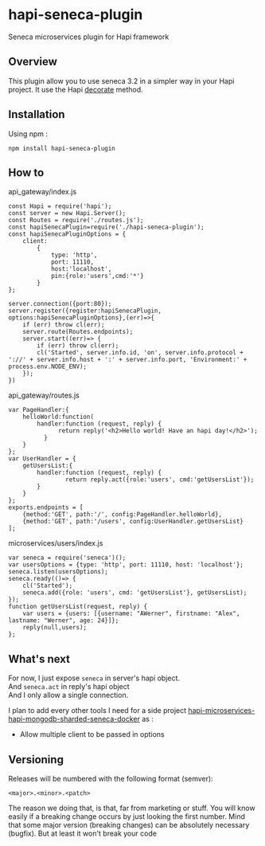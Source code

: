 # hapi-seneca-plugin
Seneca microservices plugin for Hapi framework

## Overview 

This plugin allow you to use seneca 3.2 in a simpler way in your Hapi project. It use the Hapi [decorate](http://hapijs.com/api#serverdecoratetype-property-method-options) method.

## Installation

Using npm : 

```
npm install hapi-seneca-plugin
```

## How to 

api_gateway/index.js
```
const Hapi = require('hapi');
const server = new Hapi.Server();
const Routes = require('./routes.js');
const hapiSenecaPlugin=require('./hapi-seneca-plugin');
const hapiSenecaPluginOptions = {
    client: 
        {
            type: 'http', 
            port: 11110, 
            host:'localhost', 
            pin:{role:'users',cmd:'*'}
        }
};

server.connection({port:80});
server.register({register:hapiSenecaPlugin, options:hapiSenecaPluginOptions},(err)=>{
    if (err) throw cl(err);
    server.route(Routes.endpoints);
    server.start((err)=> {
        if (err) throw cl(err);
        cl('Started', server.info.id, 'on', server.info.protocol + '://' + server.info.host + ':' + server.info.port, 'Environment:' + process.env.NODE_ENV);
    });
})
```

api_gateway/routes.js
```
var PageHandler:{
    helloWorld:function(
        handler:function (request, reply) {
              return reply('<h2>Hello world! Have an hapi day!</h2>');
          }
    }
};
var UserHandler = {
    getUsersList:{
        handler:function (request, reply) {
                return reply.act({role:'users', cmd:'getUsersList'});
        }
    }
};
exports.endpoints = [
    {method:'GET', path:'/', config:PageHandler.helloWorld},
    {method:'GET', path:'/users', config:UserHandler.getUsersList}
];
```

microservices/users/index.js
```
var seneca = require('seneca')();
var usersOptions = {type: 'http', port: 11110, host: 'localhost'};
seneca.listen(usersOptions);
seneca.ready(()=> {
    cl('Started');
    seneca.add({role: 'users', cmd: 'getUsersList'}, getUsersList);
});
function getUsersList(request, reply) {
    var users = {users: [{username: "AWerner", firstname: "Alex", lastname: "Werner", age: 24}]};
    reply(null,users);
};
```

## What's next 

For now, I just expose `seneca` in server's hapi object.  
And `seneca.act` in reply's hapi object  
And I only allow a single connection.  

I plan to add every other tools I need for a side project [hapi-microservices-hapi-mongodb-sharded-seneca-docker](https://github.com/Alex-Werner/hapi-microservices-hapi-mongodb-sharded-seneca-docker) as :  
* Allow multiple client to be passed in options


## Versioning  

Releases will be numbered with the following format (semver):

`<major>.<minor>.<patch>`

The reason we doing that, is that, far from marketing or stuff. You will know easily if a breaking change occurs by
just looking the first number. Mind that some major version (breaking changes) can be absolutely necessary (bugfix). 
But at least it won't break your code  